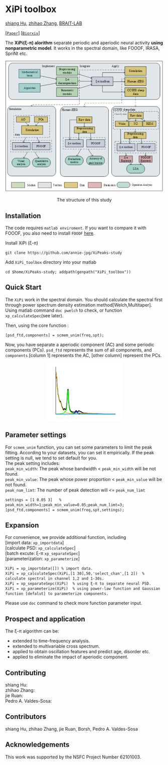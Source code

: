 # XiPi toolbox

[shiang Hu](https://github.com/ShiangHu), [zhihao Zhang](https://github.com/annie-jpg), [BRAIT-LAB](https://shianghu.github.io/lab)

[[`Paper`]()] [[`Biorxiv`]()]

The **XiPi(ξ-π) alorithm** separate periodic and aperiodic neural activity **using nonparametric model**. It works in the spectral domain, like FOOOF, IRASA, SpriNt etc.

<p align="center">
  <img src="assets/Structure.png?raw=true"/>
</p>
<p align="center">
  The structure of this study
</p>

## Installation

The code requires `matlab enviroment`. If you want to compare it with FOOOF, you also need to install `FOOOF` [here](https://fooof-tools.github.io/fooof/index.html).

Install XiPi (ξ-π)
```
git clone https://github.com/annie-jpg/XiPeaks-study
```

Add `XiPi_toolbox` directory into your matlab 
```
cd $home/XiPeaks-study; addpath(genpath("XiPi_toolbox"))
```

## Quick Start
The `XiPi` work in the spectral domain. You should calculate the spectral first through power spectrum density estimation method[Welch,Multitaper]. <br>
Using matlab command `doc pwelch` to check, or function `xp_calculateSpec`(see later).

Then, using the core function :
```
[psd_ftd,components] = scmem_unim(freq,spt);
```

Now, you have separate a aperiodic component (AC) and some periodic components (PCs). `psd_ftd` represents the sum of all components, and `components` [column 1] represents the AC, [other column] represent the PCs.
<p align="center">
  <img src="assets/sample.png?raw=true"/>
</p>

## Parameter settings
For `scmem_unim` function, you can set some parameters to limit the peak fitting. According to your datasets, you can set it empirically.
If the peak setting is null, we tend to set default for you.<br>
The peak setting includes: <br>
`peak_min_width`: The peak whose bandwidth < `peak_min_width` will be not found.<br>
`peak_min_value`: The peak whose power proportion < `peak_min_value` will be not found.<br>
`peak_num_limt`: The number of peak detection will <= `peak_num_limt`

```
settings = [1 0.05 3]   % peak_min_width=1;peak_min_value=0.05;peak_num_limt=3;
[psd_ftd,components] = scmem_unim(freq,spt,settings);  
```

## Expansion
For convenience, we provide additional function, including <br>
[import data: `xp_importdata`] <br>
[calculate PSD: `xp_calculateSpec`]<br>
[batch excute: ξ-π `xp_separateSpec`]<br>
[parameterization: `xp_parameterize`]

```
XiPi = xp_importdata([]) % import data.
XiPi = xp_calculateSpec(XiPi,[1 30],50,'select_chan',[1 2])  % calculate spectral in channel 1,2 and 1-30s.
XiPi = xp_separateSepc(XiPi)  % using ξ-π to separate neural PSD.
XiPi = xp_parameterize(XiPi)  % using power-law function and Gaussian function [defalut] to parameterize components.
```
Please use `doc` command to check more function parameter input.

## Prospect and application
The ξ-π algorithm can be:
* extended to time-frequency analysis.
* extended to multivariable cross spectrum.
* applied to obtain oscillation features and predict age, disorder etc.
* applied to eliminate the impact of aperiodic component.

## Contributing
shiang Hu: <br>
zhihao Zhang: <br>
jie Ruan: <br>
Pedro A. Valdes-Sosa: 

## Contributors
shiang Hu, zhihao Zhang, jie Ruan, Borsh, Pedro A. Valdes-Sosa

## Acknowledgements
This work was supported by the NSFC Project Number 62101003. 